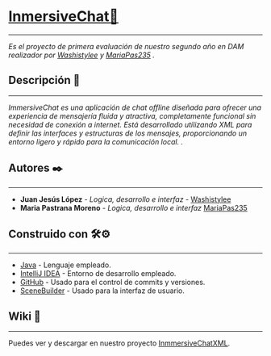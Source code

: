 # [InmersiveChat🚀](https://github.com/WaShIsTyLee/InmmersiveChatXML)

___

_Es el proyecto de primera evaluación de nuestro segundo año en DAM realizador por [Washistylee](https://github.com/WaShIsTyLee) y [MariaPas235](https://github.com/MariaPas235) ._
## Descripción 📄

___

_ImmersiveChat es una aplicación de chat offline diseñada para ofrecer una experiencia de mensajería fluida y atractiva, completamente funcional sin necesidad de conexión a internet. Está desarrollado utilizando XML para definir las interfaces y estructuras de los mensajes, proporcionando un entorno ligero y rápido para la comunicación local. ._

## Autores ✒️

___

* **Juan Jesús López** - *Logica, desarrollo e interfaz* - [Washistylee](https://github.com/WaShIsTyLee)
* **Maria Pastrana Moreno** - *Logica, desarrollo e interfaz* [MariaPas235](https://github.com/MariaPas235) 

## Construido con 🛠️⚙️
___

* [Java](https://www.java.com/es/) - Lenguaje empleado.
* [IntelliJ IDEA](https://www.jetbrains.com/es-es/idea/) - Entorno de desarrollo empleado.
* [GitHub](https://github.com/) - Usado para el control de commits y versiones.
* [SceneBuilder](https://gluonhq.com/products/scene-builder/) - Usado para la interfaz de usuario.


## Wiki 📖
___
Puedes ver y descargar en nuestro proyecto [InmmersiveChatXML](https://github.com/WaShIsTyLee/InmmersiveChatXML).



